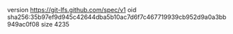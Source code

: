 version https://git-lfs.github.com/spec/v1
oid sha256:35b97ef9d945c42644dba5b10ac7d6f7c467719939cb952d9a0a3bb949ac0f08
size 4235
